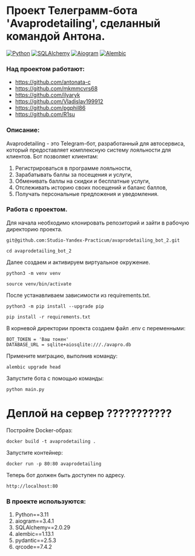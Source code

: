 # Проект Телеграмм-бота 'Avaprodetailing', сделанный командой Антона.

[![Python](https://img.shields.io/badge/Python-blue.svg)](https://www.python.org/)
[![SQLAlchemy](https://img.shields.io/badge/SQLAlchemy-blue.svg)](https://www.sqlalchemy.org/)
[![Aiogram](https://img.shields.io/badge/Aiogram-blue.svg)](https://aiogram.readthedocs.io/en/latest/)
[![Alembic](https://img.shields.io/badge/Alembic-blue.svg)](https://alembic.sqlalchemy.org/)

### Над проектом работают:
- https://github.com/antonata-c
- https://github.com/mkmmcvrs68
- https://github.com/ilyaryk
- https://github.com/Vladislav199912
- https://github.com/pgphil86
- https://github.com/R1su

### Описание:
Avaprodetailing - это Telegram-бот, разработанный для автосервиса, который предоставляет комплексную систему лояльности для клиентов. Бот позволяет клиентам:
1. Регистрироваться в программе лояльности,
1. Зарабатывать баллы за посещения и услуги,
1. Обменивать баллы на скидки и бесплатные услуги,
1. Отслеживать историю своих посещений и баланс баллов,
1. Получать персональные предложения и уведомления.

### Работа с проектом.
Для начала необходимо клонировать репозиторий и зайти в рабочую директорию проекта.
```
git@github.com:Studio-Yandex-Practicum/avaprodetailing_bot_2.git
```
```
cd avaprodetailing_bot_2
```
Далее создаем и активируем виртуальное окружение.
```
python3 -m venv venv
```
```
source venv/bin/activate
```
После устанавливаем зависимости из requirements.txt.
```
python3 -m pip install --upgrade pip
```
```
pip install -r requirements.txt
```
В корневой директории проекта создаем файл .env с переменными:
```
BOT_TOKEN = 'Ваш токен'
DATABASE_URL = sqlite+aiosqlite:///./avapro.db
```
Примените миграцию, выполнив команду:
```
alembic upgrade head
```
Запустите бота с помощью команды:
```
python main.py
```

# Деплой на сервер ???????????
Постройте Docker-образ:
```
docker build -t avaprodetailing .
```
Запустите контейнер:
```
docker run -p 80:80 avaprodetailing
```
Теперь бот должен быть доступен по адресу.
```
http://localhost:80
```

### В проекте используются:
1. Python==3.11
1. aiogram==3.4.1
1. SQLAlchemy==2.0.29
1. alembic==1.13.1
1. pydantic==2.5.3
1. qrcode==7.4.2

